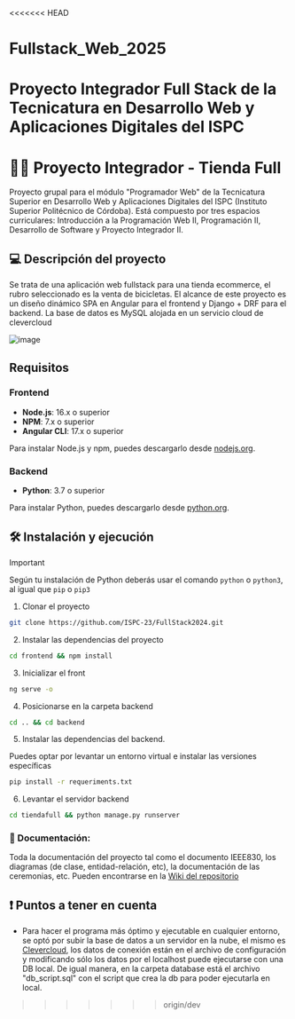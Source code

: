<<<<<<< HEAD
# Fullstack_Web_2025
Proyecto Integrador Full Stack de la Tecnicatura en Desarrollo Web y Aplicaciones Digitales del ISPC
=======
# 🚴‍♀️ Proyecto Integrador - Tienda Full

Proyecto grupal para el módulo "Programador Web" de la Tecnicatura Superior en Desarrollo Web y Aplicaciones Digitales del ISPC (Instituto Superior Politécnico de Córdoba). Está compuesto por tres espacios curriculares: Introducción a la Programación Web II, Programación II, Desarrollo de Software y Proyecto Integrador II.


## 💻 Descripción del proyecto 

Se trata de una aplicación web fullstack para una tienda ecommerce, el rubro seleccionado es la venta de bicicletas. El alcance de este proyecto es un diseño dinámico SPA en Angular para el frontend y Django + DRF para el backend. La base de datos es MySQL alojada en un servicio cloud de clevercloud

![image](https://github.com/fedekrenn/tiendafull-ispc/assets/90353038/d045f1bb-7729-4db7-b924-063e4309cdf0)

## Requisitos

### Frontend

- **Node.js**: 16.x o superior
- **NPM**: 7.x o superior
- **Angular CLI**: 17.x o superior

Para instalar Node.js y npm, puedes descargarlo desde [nodejs.org](https://nodejs.org/).

### Backend

- **Python**: 3.7 o superior

Para instalar Python, puedes descargarlo desde [python.org](https://www.python.org/).

## 🛠 Instalación y ejecución

> [!IMPORTANT]
Según tu instalación de Python deberás usar el comando `python` o `python3`, al igual que `pip` o `pip3`

1. Clonar el proyecto

```bash
git clone https://github.com/ISPC-23/FullStack2024.git
```

2. Instalar las dependencias del proyecto

```bash
cd frontend && npm install
```

3. Inicializar el front

```bash
ng serve -o
```

4. Posicionarse en la carpeta backend

```bash
cd .. && cd backend
```

5. Instalar las dependencias del backend.

Puedes optar por levantar un entorno virtual e instalar las versiones específicas

```bash
pip install -r requeriments.txt
```

6. Levantar el servidor backend

```bash
cd tiendafull && python manage.py runserver
```


### 📃 Documentación:

Toda la documentación del proyecto tal como el documento IEEE830, los diagramas (de clase, entidad-relación, etc), la documentación de las ceremonias, etc. Pueden encontrarse en la  [Wiki del repositorio](https://github.com/ISPC-23/FullStack2024/wiki)

## ❗ Puntos a tener en cuenta

- Para hacer el programa más óptimo y ejecutable en cualquier entorno, se optó por subir la base de datos a un servidor en la nube, el mismo es [Clevercloud](https://www.clever-cloud.com/), los datos de conexión están en el archivo de configuración y modificando sólo los datos por el localhost puede ejecutarse con una DB local. De igual manera, en la carpeta database está el archivo "db_script.sql" con el script que crea la db para poder ejecutarla en local.

>>>>>>> origin/dev
